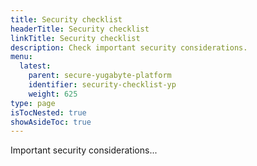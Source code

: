 ```yaml
---
title: Security checklist
headerTitle: Security checklist
linkTitle: Security checklist
description: Check important security considerations.
menu:
  latest:
    parent: secure-yugabyte-platform
    identifier: security-checklist-yp
    weight: 625
type: page
isTocNested: true
showAsideToc: true
---
```


Important security considerations...